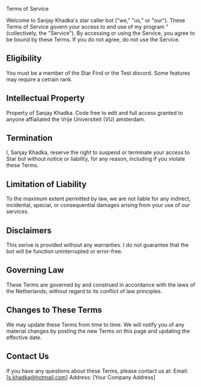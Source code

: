 Terms of Service

Welcome to Sanjay Khadka's star caller bot ("we," "us," or "our"). These Terms of Service govern your access to and use of my program "(collectively, the "Service"). By accessing or using the Service, you agree to be bound by these Terms. If you do not agree, do not use the Service.

## Eligibility

You must be a member of the Star Find or the Test discord. Some features may require a cetrain rank. 

## Intellectual Property

Property of Sanjay Khadka. Code free to edit and full access granted to anyone affialiated the Vrije Universiteit (VU) amsterdam.

## Termination

I, Sanjay Khadka, reserve the right to suspend or terminate your access to Star bot without notice or liability, for any reason, including if you violate these Terms.

## Limitation of Liability

To the maximum extent permitted by law, we are not liable for any indirect, incidental, special, or consequential damages arising from your use of our services.

## Disclaimers

This serive is provided without any warranties. I do not guarantee that the bot will be function uninterrupted or error-free.

## Governing Law

These Terms are governed by and construed in accordance with the laws of the Netherlands, without regard to its conflict of law principles.

## Changes to These Terms
We may update these Terms from time to time. We will notify you of any material changes by posting the new Terms on this page and updating the effective date.

## Contact Us

If you have any questions about these Terms, please contact us at:
Email: [s.khadka@hotmail.com]
Address: [Your Company Address]